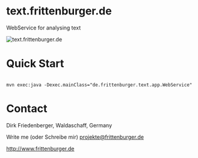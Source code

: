 # text.frittenburger.de
WebService for analysing text

![text.frittenburger.de](https://raw.githubusercontent.com/dfriedenberger/text.frittenburger.de/master/webservice.png)

# Quick Start
<pre><code>
mvn exec:java -Dexec.mainClass="de.frittenburger.text.app.WebService"
</code></pre>
# Contact
Dirk Friedenberger, Waldaschaff, Germany

Write me (oder Schreibe mir)
projekte@frittenburger.de

http://www.frittenburger.de 

